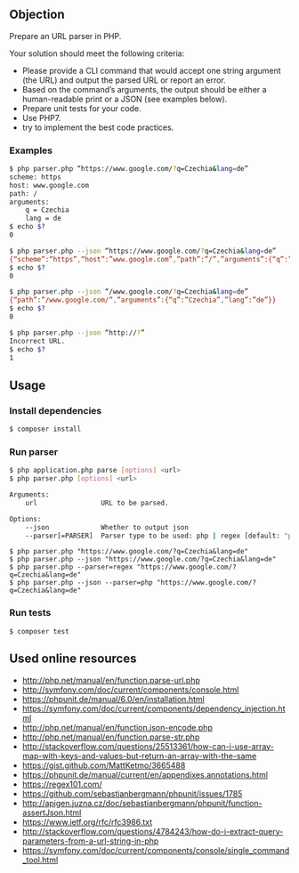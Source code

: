 ## Objection

Prepare an URL parser in PHP.

Your solution should meet the following criteria:
- Please provide a CLI command that would accept one string argument (the URL) and output the parsed URL or report an error.
- Based on the command’s arguments, the output should be either a human-readable print or a JSON (see examples below).
- Prepare unit tests for your code.
- Use PHP7.
- try to implement the best code practices.

### Examples

```sh
$ php parser.php “https://www.google.com/?q=Czechia&lang=de”
scheme: https
host: www.google.com
path: /
arguments:
	q = Czechia
	lang = de
$ echo $?
0
```

```sh
$ php parser.php --json “https://www.google.com/?q=Czechia&lang=de”
{“scheme”:“https”,“host”:”www.google.com”,”path”:”/”,”arguments”:{“q”:”Czechia”,”lang”:”de”}}
$ echo $?
0
```

```sh
$ php parser.php --json “/www.google.com/?q=Czechia&lang=de”
{“path”:”/www.google.com/”,”arguments”:{“q”:”Czechia”,”lang”:”de”}}
$ echo $?
0
```

```sh
$ php parser.php --json “http://?”
Incorrect URL.
$ echo $?
1
```

## Usage

### Install dependencies
```sh
$ composer install
```

### Run parser
```sh
$ php application.php parse [options] <url>
$ php parser.php [options] <url>

Arguments:
    url                URL to be parsed.

Options:
    --json             Whether to output json
    --parser[=PARSER]  Parser type to be used: php | regex [default: "php"]
```

```
$ php parser.php "https://www.google.com/?q=Czechia&lang=de"
$ php parser.php --json "https://www.google.com/?q=Czechia&lang=de"
$ php parser.php --parser=regex "https://www.google.com/?q=Czechia&lang=de"
$ php parser.php --json --parser=php "https://www.google.com/?q=Czechia&lang=de"
```

### Run tests
```
$ composer test
```

## Used online resources 

- http://php.net/manual/en/function.parse-url.php
- http://symfony.com/doc/current/components/console.html
- https://phpunit.de/manual/6.0/en/installation.html
- https://symfony.com/doc/current/components/dependency_injection.html
- http://php.net/manual/en/function.json-encode.php
- http://php.net/manual/en/function.parse-str.php
- http://stackoverflow.com/questions/25513361/how-can-i-use-array-map-with-keys-and-values-but-return-an-array-with-the-same
- https://gist.github.com/MattKetmo/3665488
- https://phpunit.de/manual/current/en/appendixes.annotations.html
- https://regex101.com/
- https://github.com/sebastianbergmann/phpunit/issues/1785
- http://apigen.juzna.cz/doc/sebastianbergmann/phpunit/function-assertJson.html
- https://www.ietf.org/rfc/rfc3986.txt
- http://stackoverflow.com/questions/4784243/how-do-i-extract-query-parameters-from-a-url-string-in-php
- https://symfony.com/doc/current/components/console/single_command_tool.html
